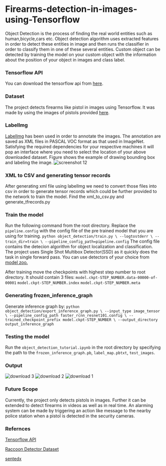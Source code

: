 # Firearms-detection-in-images-using-Tensorflow


Object Detection is the process of finding the real world entities such as human,bicycle,cars etc. Object detection algorithm uses extracted features in order to detect these entities in image and then runs the classifier in order to classify them in one of these several entities. Custom object can be detected by training the model on your custom object with the information about the position of your object in images and class label. 

### Tensorflow API

You can download the tensorflow api from [here](https://github.com/tensorflow/models/tree/master/research/object_detection).
### Dataset

The project detects firearms like pistol in images using Tensorflow. It was made by using the images of pistols provided [here](https://sci2s.ugr.es/weapons-detection). 

### LabelImg

[LabelImg](https://github.com/tzutalin/labelImg) has been used in order to annotate the images. The annotation are saved as XML files in PASCAL VOC format as that used in ImageNet. Satisfying the required dependencies for your respective machines it will pop an interface where you need to select the location of your above downloaded dataset. Figure shows the example of drawing bounding box and labeling the image.
![screenshot 12](https://user-images.githubusercontent.com/20052459/45665781-35309200-bb30-11e8-81e3-4290f5415752.png)

### XML to CSV and generating tensor records

After generating xml file using labelImg we need to convert those files into csv in order to generate tensor records which could be further provided to the network to train the model. Find the xml_to_csv.py and generate_tfrecords.py

### Train the model
Run the following command from the root directory. Replace the `pipeline.config` with the config file of the pre trained model that you are using for training.
`python object_detection/train.py \
        --logtostderr \
        --train_dir=train \
        --pipeline_config_path=pipeline.config`
The config file contains the detecion algorithm for object localization and classification. The project uses Single Shot Multibox Detector(SSD) as it quickly does the task in single forward pass. You can use detectors of your choice from [model zoo.](https://github.com/tensorflow/models/blob/master/research/object_detection/g3doc/detection_model_zoo.md)  

After training move the checkpoints with highest step number to root directory. It should contain 3 files:
`model.ckpt-STEP_NUMBER.data-00000-of-00001`
`model.ckpt-STEP_NUMBER.index`
`model.ckpt-STEP_NUMBER.meta`

### Generating frozen_inference_graph

Generate inference graph by:
`python object_detection/export_inference_graph.py \
        --input_type image_tensor \
        --pipeline_config_path faster_rcnn_resnet101.config \
        --trained_checkpoint_prefix model.ckpt-STEP_NUMBER \
        --output_directory output_inference_graph`
### Testing the model
Run the `object_detection_tutorial.ipynb` in the root directory by specifying the path to the `frozen_inference_graph.pb`, `label_map.pbtxt`, `test_images`.

### Output
![download 3](https://user-images.githubusercontent.com/20052459/45665884-b0924380-bb30-11e8-99b2-574abbfcbaff.png)
![download 2](https://user-images.githubusercontent.com/20052459/45665898-c99af480-bb30-11e8-9d5c-8701ee27d891.png)
![download 1](https://user-images.githubusercontent.com/20052459/45665908-dae40100-bb30-11e8-9576-02afbf1c8928.png)

### Future Scope
Currently, the project only detects pistols in images. Further it can be extended to detect firearms in videos as well as in real time. An alarming system can be made by triggering an action like message to the nearby police station when a pistol is detected in the security cameras.

### Refernces
[Tensorflow API](https://github.com/tensorflow/models/tree/master/research/object_detection)

[Raccoon Detector Dataset](https://github.com/datitran/raccoon_dataset)

[sentedx](https://www.youtube.com/playlist?list=PLQVvvaa0QuDcNK5GeCQnxYnSSaar2tpku)


